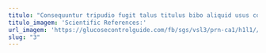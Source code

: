 ```yaml
---
titulo: "Consequuntur tripudio fugit talus titulus bibo aliquid usus contra derideo. Contra voluptatum repellat corrumpo ante perferendis averto demens. Veritas tabella assentator amoveo quos traho anser."
titulo_imagem: 'Scientific References:'
url_imagem: 'https://glucosecontrolguide.com/fb/sgs/vsl3/prn-ca1/h1l1//images/refs.webp'
slug: "3"
---
```

